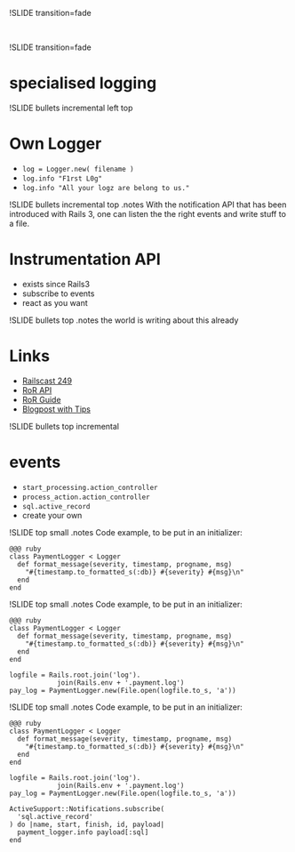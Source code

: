 !SLIDE transition=fade
 
&nbsp;

!SLIDE transition=fade

# specialised logging

!SLIDE bullets incremental left top

# Own Logger
* `log = Logger.new( filename )`
* `log.info "F1rst L0g"`
* `log.info "All your logz are belong to us."`

!SLIDE bullets incremental top
.notes With the notification API that has been introduced with Rails 3, one can listen the the right events and write stuff to a file.

# Instrumentation API
* exists since Rails3
* subscribe to events
* react as you want

!SLIDE bullets top
.notes the world is writing about this already

# Links
* [Railscast 249](http://railscasts.com/episodes/249-notifications-in-rails-3)
* [RoR API](http://api.rubyonrails.org/classes/ActiveSupport/Notifications.html)
* [RoR Guide](http://edgeguides.rubyonrails.org/active_support_instrumentation.html)
* [Blogpost with Tips](http://mikenaberezny.com/2007/02/24/rails-logging-tips/)

!SLIDE bullets top incremental

# events
* `start_processing.action_controller`
* `process_action.action_controller`
* `sql.active_record`
* create your own

!SLIDE top small
.notes Code example, to be put in an initializer:

	@@@ ruby
	class PaymentLogger < Logger
	  def format_message(severity, timestamp, progname, msg)
	    "#{timestamp.to_formatted_s(:db)} #{severity} #{msg}\n"
	  end
	end

!SLIDE top small
.notes Code example, to be put in an initializer:

	@@@ ruby
	class PaymentLogger < Logger
	  def format_message(severity, timestamp, progname, msg)
	    "#{timestamp.to_formatted_s(:db)} #{severity} #{msg}\n"
	  end
	end
	
	logfile = Rails.root.join('log').
	            join(Rails.env + '.payment.log')
	pay_log = PaymentLogger.new(File.open(logfile.to_s, 'a'))

!SLIDE top small
.notes Code example, to be put in an initializer:

	@@@ ruby
	class PaymentLogger < Logger
	  def format_message(severity, timestamp, progname, msg)
	    "#{timestamp.to_formatted_s(:db)} #{severity} #{msg}\n"
	  end
	end
	
	logfile = Rails.root.join('log').
	            join(Rails.env + '.payment.log')
	pay_log = PaymentLogger.new(File.open(logfile.to_s, 'a'))
	
	ActiveSupport::Notifications.subscribe(
	  'sql.active_record'
	) do |name, start, finish, id, payload|
	  payment_logger.info payload[:sql]
	end


